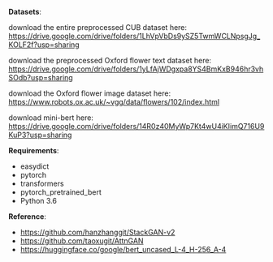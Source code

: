 **Datasets**:

download the entire preprocessed CUB dataset here: https://drive.google.com/drive/folders/1LhVpVbDs9ySZ5TwmWCLNpsgJg_KOLF2f?usp=sharing

download the preprocessed Oxford flower text dataset here: https://drive.google.com/drive/folders/1yLfAjWDgxpa8YS4BmKxB946hr3vhSOdb?usp=sharing

download the Oxford flower image dataset here: https://www.robots.ox.ac.uk/~vgg/data/flowers/102/index.html

download mini-bert here: https://drive.google.com/drive/folders/14R0z40MyWp7Kt4wU4iKIimQ716U9KuP3?usp=sharing

**Requirements**:

* easydict
* pytorch
* transformers
* pytorch_pretrained_bert
* Python 3.6

**Reference**: 

* https://github.com/hanzhanggit/StackGAN-v2
* https://github.com/taoxugit/AttnGAN
* https://huggingface.co/google/bert_uncased_L-4_H-256_A-4
